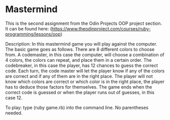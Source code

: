 # Mastermind

This is the second assignment from the Odin Projects OOP project section.  It can be found here: (https://www.theodinproject.com/courses/ruby-programming/lessons/oop)

Description:
In this mastermind game you will play against the computer.  The basic game goes as follows.  There are 8 different colors to choose from. A codemaster, in this case the computer, will choose a combination of 4 colors, the colors can repeat, and place them in a certain order. The codebreaker, in this case the player, has 12 chances to guess the correct code.  Each turn, the code master will let the player know if any of the colors are correct and if any of them are in the right place.  The player will not know which colors are correct or which color is in the right place, the player has to deduce those factors for themselves.  The game ends when the correct code is guessed or when the player runs out of guesses, in this case 12.


To play:
type (ruby game.rb) into the command line. No parentheses needed.